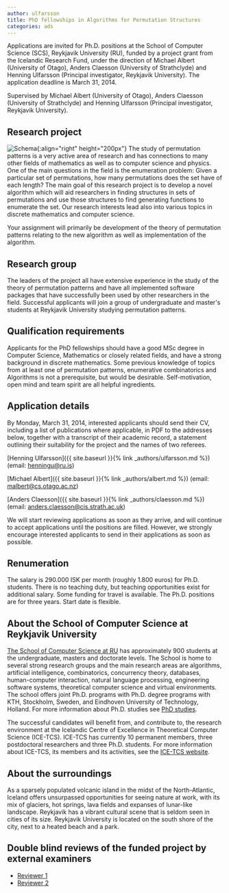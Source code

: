 ```yaml
---
author: ulfarsson
title: PhD fellowships in Algorithms for Permutation Structures
categories: ads
---
```


Applications are invited for Ph.D. positions at the School of Computer Science
(SCS), Reykjavik University (RU), funded by a project grant from the Icelandic
Research Fund, under the direction of Michael Albert (University of Otago),
Anders Claesson (University of Strathclyde) and Henning Ulfarsson (Principal
investigator, Reykjavik University). The application deadline is March 31,
2014.

Supervised by Michael Albert (University of Otago), Anders Claesson (University
of Strathclyde) and Henning Ulfarsson (Principal investigator, Reykjavik
University).

## Research project
![Schema]({{site.baseurl}}/assets/img/struct1.png){:align="right" height="200px"}
The study of permutation patterns is a very active area of research and has
connections to many other fields of mathematics as well as to computer science
and physics. One of the main questions in the field is the enumeration problem:
Given a particular set of permutations, how many permutations does the set have
of each length? The main goal of this research project is to develop a novel
algorithm which will aid researchers in finding structures in sets of
permutations and use those structures to find generating functions to enumerate
the set. Our research interests lead also into various topics in discrete
mathematics and computer science.
 
Your assignment will primarily be development of the theory of permutation
patterns relating to the new algorithm as well as implementation of the
algorithm.

## Research group
The leaders of the project all have extensive experience in the study of the
theory of permutation patterns and have all implemented software packages that
have successfully been used by other researchers in the field. Successful
applicants will join a group of undergraduate and master's students at
Reykjavik University studying permutation patterns.

## Qualification requirements
Applicants for the PhD fellowships should have a good MSc degree in Computer
Science, Mathematics or closely related fields, and have a strong background in
discrete mathematics. Some previous knowledge of topics from at least one of
permutation patterns, enumerative combinatorics and Algorithms is not a
prerequisite, but would be desirable. Self-motivation, open mind and team
spirit are all helpful ingredients.

## Application details
By Monday, March 31, 2014, interested applicants should send their CV,
including a list of publications where applicable, in PDF to the addresses
below, together with a transcript of their academic record, a statement
outlining their suitability for the project and the names of two referees.

[Henning Ulfarsson]({{ site.baseurl }}{% link _authors/ulfarsson.md %}) (email: henningu@ru.is)

[Michael Albert]({{ site.baseurl }}{% link _authors/albert.md %}) (email: malbert@cs.otago.ac.nz)

[Anders Claesson]({{ site.baseurl }}{% link _authors/claesson.md %}) (email: anders.claesson@cis.strath.ac.uk)

We will start reviewing applications as soon as they arrive, and will continue
to accept applications until the positions are filled. However, we strongly
encourage interested applicants to send in their applications as soon as
possible.

## Renumeration
The salary is 290.000 ISK per month (roughly 1.800 euros) for Ph.D. students.
There is no teaching duty, but teaching opportunities exist for additional
salary. Some funding for travel is available. The Ph.D. positions are for three
years. Start date is flexible.

## About the School of Computer Science at Reykjavik University
[The School of Computer Science at RU](http://en.ru.is/CS) has approximately
900 students at the undergraduate, masters and doctorate levels. The School is
home to several strong research groups and the main research areas are
algorithms, artificial intelligence, combinatorics, concurrency theory,
databases, human-computer interaction, natural language processing, engineering
software systems, theoretical computer science and virtual environments. The
school offers joint Ph.D. programs with Ph.D. degree programs with KTH,
Stockholm, Sweden, and Eindhoven University of Technology, Holland. For more
information about Ph.D. studies see
[PhD studies](http://en.ru.is/departments/school-of-computer-science/ph.d-studies/).

The successful candidates will benefit from, and contribute to, the research
environment at the Icelandic Centre of Excellence in Theoretical Computer
Science (ICE-TCS). ICE-TCS has currently 10 permanent members, three
postdoctoral researchers and three Ph.D. students.  For more information about
ICE-TCS, its members and its activities, see the
[ICE-TCS website](http://www.icetcs.ru.is/).

## About the surroundings
As a sparsely populated volcanic island in the midst of the North-Atlantic,
Iceland offers unsurpassed opportunities for seeing nature at work, with its
mix of glaciers, hot springs, lava fields and expanses of lunar-like landscape.
Reykjavik has a vibrant cultural scene that is seldom seen in cities of its
size.  Reykjavik University is located on the south shore of the city, next to
a heated beach and a park.

## Double blind reviews of the funded project by external examiners
- [Reviewer 1]({{site.baseurl}}/assets/add/grantsRANNIS2014/RANNIS_peer_review_1761_661.pdf)
- [Reviewer 2]({{site.baseurl}}/assets/add/grantsRANNIS2014/RANNIS_peer_review_1761_811.pdf)
